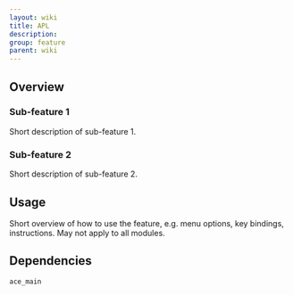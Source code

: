 ```yaml
---
layout: wiki
title: APL
description: 
group: feature
parent: wiki
---
```


## Overview

### Sub-feature 1
Short description of sub-feature 1.
### Sub-feature 2
Short description of sub-feature 2.


## Usage

Short overview of how to use the feature, e.g. menu options, key bindings, 
instructions. May not apply to all modules.


## Dependencies

`ace_main`
